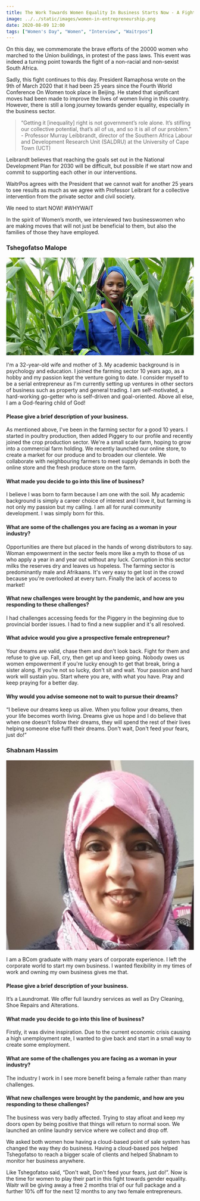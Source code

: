 ```yaml
---
title: The Work Towards Women Equality In Business Starts Now - A Fight For All Of Us
image: ../../static/images/women-in-entrepreneurship.png
date: 2020-08-09 12:00
tags: ["Women's Day", "Women", "Interview", "Waitrpos"]
---
```

On this day, we commemorate the brave efforts of the 20000 women who marched to the Union buildings, in protest of the pass laws. This event was indeed a turning point towards the fight of a non-racial and non-sexist South Africa.

Sadly, this fight continues to this day. President Ramaphosa wrote on the 9th of March 2020 that it had been 25 years since the Fourth World Conference On Women took place in Beijing. He stated that significant moves had been made to improve the lives of women living in this country. However, there is still a long journey towards gender equality, especially in the business sector.

> “Getting it \[inequality] right is not government’s role alone. It’s stifling our collective potential, that’s all of us, and so it is all of our problem.” - Professor Murray Leibbrandt, director of the Southern Africa Labour and Development Research Unit (SALDRU) at the University of Cape Town (UCT)

Leibrandt believes that reaching the goals set out in the National Development Plan for 2030 will be difficult, but possible if we start now and commit to supporting each other in our interventions.

WaitrPos agrees with the President that we cannot wait for another 25 years to see results as much as we agree with Professor Leibrant for a collective intervention from the private sector and civil society.

We need to start NOW! #WHYWAIT

In the spirit of Women’s month, we interviewed two businesswomen who are making moves that will not just be beneficial to them, but also the families of those they have employed.

### Tshegofatso Malope

![Picture of Tshegofatso Malope](../../static/images/tshegofatso-2.jpg "Tshegofatso Malope - Diphofu Investment")

I'm a 32-year-old wife and mother of 3. My academic background is in psychology and education. I joined the farming sector 10 years ago, as a hobby and my passion kept the venture going to date. I consider myself to be a serial entrepreneur as I'm currently setting up ventures in other sectors of business such as property and general trading. I am self-motivated, a hard-working go-getter who is self-driven and goal-oriented. Above all else, I am a God-fearing child of God!

#### Please give a brief description of your business.

As mentioned above, I've been in the farming sector for a good 10 years. I started in poultry production, then added Piggery to our profile and recently joined the crop production sector. We're a small scale farm, hoping to grow into a commercial farm holding. We recently launched our online store, to create a market for our produce and to broaden our clientele. We collaborate with neighbouring farmers to meet supply demands in both the online store and the fresh produce store on the farm.

#### What made you decide to go into this line of business?

I believe I was born to farm because I am one with the soil. My academic background is simply a career choice of interest and I love it, but farming is not only my passion but my calling. I am all for rural community development. I was simply born for this.

#### What are some of the challenges you are facing as a woman in your industry?

Opportunities are there but placed in the hands of wrong distributors to say. Woman empowerment in the sector feels more like a myth to those of us who apply a year in and year out without any luck. Corruption in this sector milks the reserves dry and leaves us hopeless. The farming sector is predominantly male and Afrikaans. It's very easy to get lost in the crowd because you're overlooked at every turn. Finally the lack of access to market!

#### What new challenges were brought by the pandemic, and how are you responding to these challenges?

I had challenges accessing feeds for the Piggery in the beginning due to provincial border issues. I had to find a new supplier and it's all resolved.

#### What advice would you give a prospective female entrepreneur?

Your dreams are valid, chase them and don't look back. Fight for them and refuse to give up. Fall, cry, then get up and keep going. Nobody owes us women empowerment if you're lucky enough to get that break, bring a sister along. If you're not so lucky, don't sit and wait. Your passion and hard work will sustain you. Start where you are, with what you have. Pray and keep praying for a better day.

#### Why would you advise someone not to wait to pursue their dreams?

“I believe our dreams keep us alive. When you follow your dreams, then your life becomes worth living. Dreams give us hope and I do believe that when one doesn't follow their dreams, they will spend the rest of their lives helping someone else fulfil their dreams. Don't wait, Don't feed your fears, just do!”

### Shabnam Hassim

![A Picture of Shabnam Hassim ](../../static/images/img-20200807-wa0030-3.jpg "Shabnam Hassim - Eazi Laundromat")

I am a BCom graduate with many years of corporate experience. I left the corporate world to start my own business. I wanted flexibility in my times of work and owning my own business gives me that.

#### Please give a brief description of your business.

It’s a Laundromat. We offer full laundry services as well as Dry Cleaning, Shoe Repairs and Alterations.

#### What made you decide to go into this line of business?

Firstly, it was divine inspiration. Due to the current economic crisis causing a high unemployment rate, I wanted to give back and start in a small way to create some employment.

#### What are some of the challenges you are facing as a woman in your industry?

The industry I work in I see more benefit being a female rather than many challenges.

#### What new challenges were brought by the pandemic, and how are you responding to these challenges?

The business was very badly affected. Trying to stay afloat and keep my doors open by being positive that things will return to normal soon. We launched an online laundry service where we collect and drop off.

We asked both women how having a cloud-based point of sale system has changed the way they do business. Having a cloud-based pos helped Tshegofatso to reach a bigger scale of clients and helped Shabnam to monitor her business anywhere.

Like Tshegofatso said, “Don't wait, Don't feed your fears, just do!”. Now is the time for women to play their part in this fight towards gender equality. Waitr will be giving away a free 2 months trial of our full package and a further 10% off for the next 12 months to any two female entrepreneurs.
